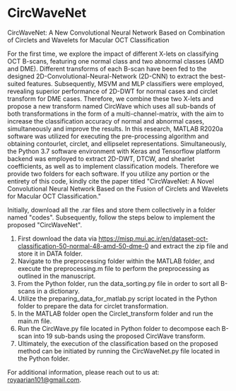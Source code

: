 # CircWaveNet
CircWaveNet: A New Convolutional Neural Network Based on Combination of Circlets and Wavelets for Macular OCT Classification 

For the first time, we explore the impact of different X-lets on classifying OCT B-scans, featuring one normal class and two abnormal classes (AMD and DME). Different transforms of each B-scan have been fed to the designed 2D-Convolutional-Neural-Network (2D-CNN) to extract the best-suited features. Subsequently, MSVM and MLP classifiers were employed, revealing superior performance of 2D-DWT for normal cases and circlet transform for DME cases. Therefore, we combine these two X-lets and propose a new transform named CircWave which uses all sub-bands of both transformations in the form of a multi-channel-matrix, with the aim to increase the classification accuracy of normal and abnormal cases, simultaneously and improve the results.
In this research, MATLAB R2020a software was utilized for executing the pre-processing algorithm and obtaining contourlet, circlet, and ellipselet representations. Simultaneously, the Python 3.7 software environment with Keras and Tensorflow platform backend was employed to extract 2D-DWT, DTCW, and shearlet coefficients, as well as to implement classification models. Therefore we provide two folders for each software. 
If you utilize any portion or the entirety of this code, kindly cite the paper titled "CircWaveNet: A Novel Convolutional Neural Network Based on the Fusion of Circlets and Wavelets for Macular OCT Classification."


Initially, download all the .rar files and store them collectively in a folder named "codes". Subsequently, follow the steps below to implement the proposed "CircWaveNet".
1.	First download the data via https://misp.mui.ac.ir/en/dataset-oct-classification-50-normal-48-amd-50-dme-0 and extract the zip file and store it in DATA folder. 
2.	Navigate to the preprocessing folder within the MATLAB folder, and execute the preprocessing.m file to perform the preprocessing as outlined in the manuscript. 
3.	From the Python folder, run the data_sorting.py file in order to sort all B-scans in a dictionary.
4.	Utilize the preparing_data_for_matlab.py script located in the Python folder to prepare the data for circlet transformation.
5.	In the MATLAB folder open the Circlet_transform folder and run the main.m file.
6.	Run the CircWave.py file located in Python folder to decompose each B-scan into 19 sub-bands using the proposed CircWave transform.
7.	Ultimately, the execution of the classification based on the proposed method can be initiated by running the CircWaveNet.py file located in the Python folder.


For additional information, please reach out to us at: royaarian101@gmail.com.  
